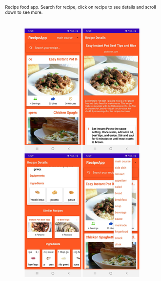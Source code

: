 Recipe food app. Search for recipe, click on recipe to see details and scroll down to see more.

<br>

<p align="center">
  <img src="./app/src/main/res/drawable/recipe.jpg" width="37%" alt="Recipeapp">
  <img src="./app/src/main/res/drawable/recipe2.jpg" width="37%" alt="Recipeapp">
  <img src="./app/src/main/res/drawable/recipe3.jpg" width="37%" alt="Recipeapp">
  <img src="./app/src/main/res/drawable/recipe4.jpg" width="37%" alt="Recipeapp">
</p>